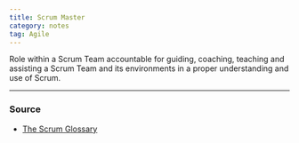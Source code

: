 ```yaml
---
title: Scrum Master
category: notes
tag: Agile
---
```


Role within a Scrum Team accountable for guiding, coaching, teaching and assisting a Scrum Team and its environments in a proper understanding and use of Scrum.

--- 
### Source
- [The Scrum Glossary](https://www.scrum.org/resources/scrum-glossary)